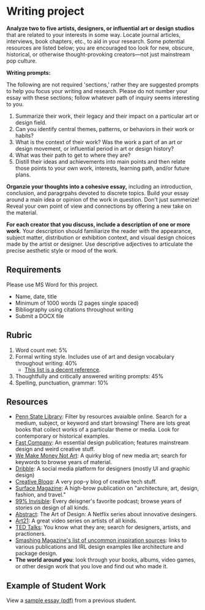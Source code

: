 # Writing project

**Analyze two to five artists, designers, or influential art or design studios** that are related to your interests in some way. Locate journal articles, interviews, book chapters, etc., to aid in your research. Some potential resources are listed below; you are encouraged too look for new, obscure, historical, or otherwise thought-provoking creators—not just mainstream pop culture.

**Writing prompts:**

The following are not required 'sections,' rather they are suggested prompts to help you focus your writing and research. Please do not number your essay with these sections; follow whatever path of inquiry seems interesting to you.

1. Summarize their work, their legacy and their impact on a particular art or design field.
2. Can you identify central themes, patterns, or behaviors in their work or habits?
3. What is the context of their work? Was the work a part of an art or design movement, or influential period in art or design history?
4. What was their path to get to where they are?  
5. Distill their ideas and achievements into main points and then relate those points to your own work, interests, learning path, and/or future plans.

**Organzie your thoughts into a cohesive essay,** including an introduction, conclusion, and paragrpahs devoted to discrete topics. Build your essay around a main idea or opinion of the work in question. Don't just summerize! Reveal your own point of view and connections by offering a new take on the material.

**For each creator that you discuss, include a description of one or more work**. Your description should familiarize the reader with the appearance, subject matter, distribution or exhibition context, and visual design choices made by the artist or designer. Use descriptive adjectives to articulate the precise aesthetic style or mood of the work.

## Requirements

Please use MS Word for this project.

* Name, date, title 
* Minimum of 1000 words \(2 pages single spaced\) 
* Bibliography using citations throughout writing
* Submit a DOCX file

## Rubric

1. Word count met: 5%
2. Formal writing style. Includes use of art and design vocabulary throughout writing: 40% 
   * [This list is a decent reference](http://learn.leighcotnoir.com/artspeak/art-vocabulary/).
3. Thoughtfully and critically answered writing prompts: 45%
4. Spelling, punctuation, grammar: 10%

## Resources

* [Penn State Library](https://libraries.psu.edu/): Filter by resources avaialble online. Search for a medium, subject, or keyword and start browsing! There are lots great books that collect works of a particular theme or media. Look for contemporary or historical examples. 
* [Fast Company](https://www.fastcompany.com/co-design): An essential design publication; features mainstream design and weird creative stuff. 
* [We Make Money Not Art](https://we-make-money-not-art.com/): A quirky blog of new media art; search for keywords to browse years of material.
* [Dribble](https://dribbble.com/): A social media platform for designers \(mostly UI and graphic design\)
* [Creative Bloqq](https://www.creativebloq.com/): A very pop-y blog of creative tech stuff.
* [Surface Magazine](https://www.surfacemag.com/): A high-brow publication on "architecture, art, design, fashion, and travel."
* [99% Invisible](https://99percentinvisible.org/): Every deisgner's favorite podcast; browse years of stories on design of all kinds. 
* [Abstract](https://www.netflix.com/title/80057883): The Art of Design: A Netflix series about innovative desingers. 
* [Art21](https://art21.org/): A great video series on artists of all kinds.
* [TED Talks](https://www.ted.com/talks): You know what they are; search for designers, artists, and practioners. 
* [Smashing Magazine's list of uncommon inspiration sources](https://www.smashingmagazine.com/2010/02/finding-inspiration-in-uncommon-sources-12-places-to-look/): links to various publications and IRL design examples like architecture and package design.
* **The world around you**: look through your books, albums, video games, or other design work that you love and find out who made it.

## Example of Student Work

View a [sample essay \(pdf\)](assets/sample-work-statement.pdf) from a previous student.

